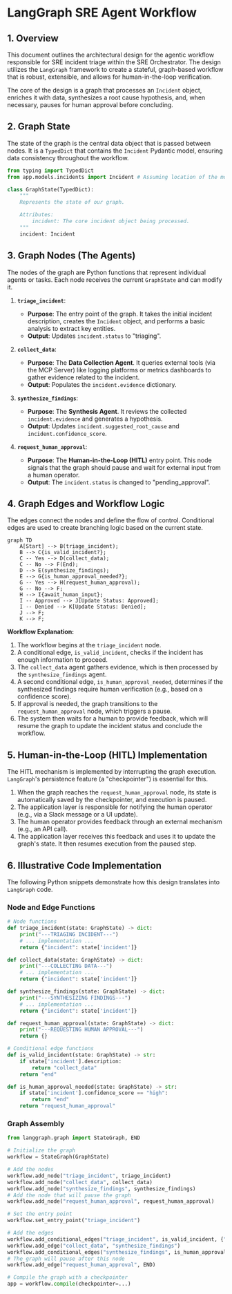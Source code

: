 # LangGraph SRE Agent Workflow

## 1. Overview

This document outlines the architectural design for the agentic workflow responsible for SRE incident triage within the SRE Orchestrator. The design utilizes the `LangGraph` framework to create a stateful, graph-based workflow that is robust, extensible, and allows for human-in-the-loop verification.

The core of the design is a graph that processes an `Incident` object, enriches it with data, synthesizes a root cause hypothesis, and, when necessary, pauses for human approval before concluding.

## 2. Graph State

The state of the graph is the central data object that is passed between nodes. It is a `TypedDict` that contains the `Incident` Pydantic model, ensuring data consistency throughout the workflow.

```python
from typing import TypedDict
from app.models.incidents import Incident # Assuming location of the model

class GraphState(TypedDict):
    """
    Represents the state of our graph.

    Attributes:
        incident: The core incident object being processed.
    """
    incident: Incident
```

## 3. Graph Nodes (The Agents)

The nodes of the graph are Python functions that represent individual agents or tasks. Each node receives the current `GraphState` and can modify it.

1.  **`triage_incident`**:
    *   **Purpose**: The entry point of the graph. It takes the initial incident description, creates the `Incident` object, and performs a basic analysis to extract key entities.
    *   **Output**: Updates `incident.status` to "triaging".

2.  **`collect_data`**:
    *   **Purpose**: The **Data Collection Agent**. It queries external tools (via the MCP Server) like logging platforms or metrics dashboards to gather evidence related to the incident.
    *   **Output**: Populates the `incident.evidence` dictionary.

3.  **`synthesize_findings`**:
    *   **Purpose**: The **Synthesis Agent**. It reviews the collected `incident.evidence` and generates a hypothesis.
    *   **Output**: Updates `incident.suggested_root_cause` and `incident.confidence_score`.

4.  **`request_human_approval`**:
    *   **Purpose**: The **Human-in-the-Loop (HITL)** entry point. This node signals that the graph should pause and wait for external input from a human operator.
    *   **Output**: The `incident.status` is changed to "pending_approval".

## 4. Graph Edges and Workflow Logic

The edges connect the nodes and define the flow of control. Conditional edges are used to create branching logic based on the current state.

```mermaid
graph TD
    A[Start] --> B(triage_incident);
    B --> C{is_valid_incident?};
    C -- Yes --> D(collect_data);
    C -- No --> F(End);
    D --> E(synthesize_findings);
    E --> G{is_human_approval_needed?};
    G -- Yes --> H(request_human_approval);
    G -- No --> F;
    H --> I{await_human_input};
    I -- Approved --> J[Update Status: Approved];
    I -- Denied --> K[Update Status: Denied];
    J --> F;
    K --> F;
```

**Workflow Explanation:**
1.  The workflow begins at the `triage_incident` node.
2.  A conditional edge, `is_valid_incident`, checks if the incident has enough information to proceed.
3.  The `collect_data` agent gathers evidence, which is then processed by the `synthesize_findings` agent.
4.  A second conditional edge, `is_human_approval_needed`, determines if the synthesized findings require human verification (e.g., based on a confidence score).
5.  If approval is needed, the graph transitions to the `request_human_approval` node, which triggers a pause.
6.  The system then waits for a human to provide feedback, which will resume the graph to update the incident status and conclude the workflow.

## 5. Human-in-the-Loop (HITL) Implementation

The HITL mechanism is implemented by interrupting the graph execution. `LangGraph`'s persistence feature (a "checkpointer") is essential for this.

1.  When the graph reaches the `request_human_approval` node, its state is automatically saved by the checkpointer, and execution is paused.
2.  The application layer is responsible for notifying the human operator (e.g., via a Slack message or a UI update).
3.  The human operator provides feedback through an external mechanism (e.g., an API call).
4.  The application layer receives this feedback and uses it to update the graph's state. It then resumes execution from the paused step.

## 6. Illustrative Code Implementation

The following Python snippets demonstrate how this design translates into `LangGraph` code.

### Node and Edge Functions
```python
# Node functions
def triage_incident(state: GraphState) -> dict:
    print("---TRIAGING INCIDENT---")
    # ... implementation ...
    return {"incident": state['incident']}

def collect_data(state: GraphState) -> dict:
    print("---COLLECTING DATA---")
    # ... implementation ...
    return {"incident": state['incident']}

def synthesize_findings(state: GraphState) -> dict:
    print("---SYNTHESIZING FINDINGS---")
    # ... implementation ...
    return {"incident": state['incident']}

def request_human_approval(state: GraphState) -> dict:
    print("---REQUESTING HUMAN APPROVAL---")
    return {}

# Conditional edge functions
def is_valid_incident(state: GraphState) -> str:
    if state['incident'].description:
        return "collect_data"
    return "end"

def is_human_approval_needed(state: GraphState) -> str:
    if state['incident'].confidence_score == "high":
        return "end"
    return "request_human_approval"
```

### Graph Assembly
```python
from langgraph.graph import StateGraph, END

# Initialize the graph
workflow = StateGraph(GraphState)

# Add the nodes
workflow.add_node("triage_incident", triage_incident)
workflow.add_node("collect_data", collect_data)
workflow.add_node("synthesize_findings", synthesize_findings)
# Add the node that will pause the graph
workflow.add_node("request_human_approval", request_human_approval)

# Set the entry point
workflow.set_entry_point("triage_incident")

# Add the edges
workflow.add_conditional_edges("triage_incident", is_valid_incident, {"collect_data": "collect_data", "end": END})
workflow.add_edge("collect_data", "synthesize_findings")
workflow.add_conditional_edges("synthesize_findings", is_human_approval_needed, {"request_human_approval": "request_human_approval", "end": END})
# The graph will pause after this node
workflow.add_edge("request_human_approval", END)

# Compile the graph with a checkpointer
app = workflow.compile(checkpointer=...)
```

